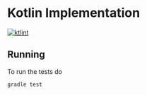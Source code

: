 # Kotlin Implementation

[![ktlint](https://img.shields.io/badge/code%20style-%E2%9D%A4-FF4081.svg)](https://ktlint.github.io/)

## Running

To run the tests do
```
gradle test
````
